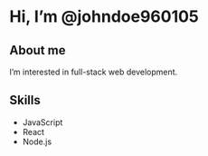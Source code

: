 # Hi, I’m @johndoe960105

## About me
  I’m interested in full-stack web development.
  
## Skills
- JavaScript
- React
- Node.js

<!---
johndoe960105/johndoe960105 is a ✨ special ✨ repository because its `README.md` (this file) appears on your GitHub profile.
You can click the Preview link to take a look at your changes.
--->
